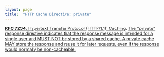 ```yaml
---
layout: page
title:  "HTTP Cache Directive: private"
---
```


[**RFC 7234**: Hypertext Transfer Protocol (HTTP/1.1): Caching](/specs/IETF/RFC/7234 "The Hypertext Transfer Protocol (HTTP) is an application-level protocol for distributed, collaborative, hypertext information systems. This document defines requirements on HTTP caches and the associated header fields that control cache behavior or indicate cacheable response messages."): [The "private" response directive indicates that the response message is intended for a single user and MUST NOT be stored by a shared cache. A private cache MAY store the response and reuse it for later requests, even if the response would normally be non-cacheable.](http://tools.ietf.org/html/rfc7234#section-5.2.2.6)


